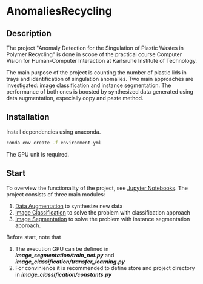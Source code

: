 # AnomaliesRecycling
## Description
The project "Anomaly Detection for the Singulation of Plastic Wastes in 
Polymer Recycling" is done in scope of the practical course Computer Vision 
for Human-Computer Interaction at Karlsruhe Institute of Technology.

The main purpose of the project is counting the number of plastic lids 
in trays and identification of singulation anomalies. Two main approaches are investigated: image classification and 
instance segmentation. The performance of both ones is boosted by 
synthesized data generated using data augmentation, 
especially copy and paste method.

## Installation
Install dependencies using anaconda.   
```bash
conda env create -f environment.yml
```
The GPU unit is required. 

## Start
To overview the functionality of the project, see [Jupyter Notebooks](notebooks/README.md). 
The project consists of three main modules:
1. [Data Augmentation](data_augmentation/README.md) to synthesize new data
2. [Image Classification](image_classification/README.md) to solve the problem with classification approach
3. [Image Segmentation](image_segmentation/README.md) to solve the problem with instance segmentation approach.

Before start, note that
1. The execution GPU can be defined in ***image_segmentation/train_net.py*** and ***image_classification/transfer_learning.py***
2. For convinience it is recommended to define store and project directory in ***image_classification/constants.py***

